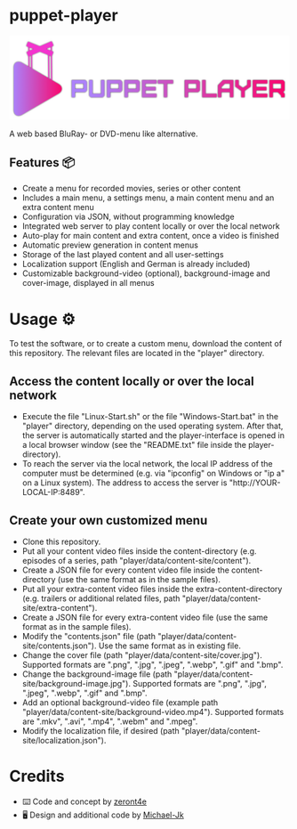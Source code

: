 # puppet-player
![puppetPlayerLogo](https://github.com/zeront4e/puppet-player/blob/main/static/puppetPlayerLogo.png?raw=true)

A web based BluRay- or DVD-menu like alternative.

## Features 📦
* Create a menu for recorded movies, series or other content
* Includes a main menu, a settings menu, a main content menu and an extra content menu
* Configuration via JSON, without programming knowledge
* Integrated web server to play content locally or over the local network
* Auto-play for main content and extra content, once a video is finished
* Automatic preview generation in content menus
* Storage of the last played content and all user-settings
* Localization support (English and German is already included)
* Customizable background-video (optional), background-image and cover-image, displayed in all menus

# Usage ⚙
To test the software, or to create a custom menu, download the content of this repository. The relevant files are located in the "player" directory.

## Access the content locally or over the local network
* Execute the file "Linux-Start.sh" or the file "Windows-Start.bat" in the "player" directory, depending on the used operating system. After that, the server is automatically started and the player-interface is opened in a local browser window (see the "README.txt" file inside the player-directory).
* To reach the server via the local network, the local IP address of the computer must be determined (e.g. via "ipconfig" on Windows or "ip a" on a Linux system). The address to access the server is "http://YOUR-LOCAL-IP:8489".

## Create your own customized menu
* Clone this repository.
* Put all your content video files inside the content-directory (e.g. episodes of a series, path "player/data/content-site/content").
* Create a JSON file for every content video file inside the content-directory (use the same format as in the sample files).
* Put all your extra-content video files inside the extra-content-directory (e.g. trailers or additional related files, path "player/data/content-site/extra-content").
* Create a JSON file for every extra-content video file (use the same format as in the sample files).
* Modify the "contents.json" file (path "player/data/content-site/contents.json"). Use the same format as in existing file.
* Change the cover file (path "player/data/content-site/cover.jpg"). Supported formats are ".png", ".jpg", ".jpeg", ".webp", ".gif" and ".bmp".
* Change the background-image file (path "player/data/content-site/background-image.jpg"). Supported formats are ".png", ".jpg", ".jpeg", ".webp", ".gif" and ".bmp".
* Add an optional background-video file (example path "player/data/content-site/background-video.mp4"). Supported formats are ".mkv", ".avi", ".mp4", ".webm" and ".mpeg".
* Modify the localization file, if desired (path "player/data/content-site/localization.json").

# Credits
* ⌨️ Code and concept by [zeront4e](https://github.com/zeront4e)
* 🖥 Design and additional code by [Michael-Jk](https://github.com/Michael-Jk)

